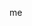me

<!---
C4n1alenvers/C4n1alenvers is a ✨ special ✨ repository because its `README.md` (this file) appears on your GitHub profile.
You can click the Preview link to take a look at your changes.
--->
